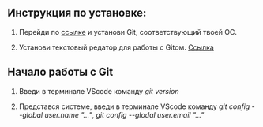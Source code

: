 ## Инструкция по установке:

1. Перейди по [ссылке](git-scm.com/) и установи Git, соответствующий твоей ОС.

2. Установи текстовый редатор для работы с Gitом. [Ссылка](https://code.visualstudio.com/) 

## Начало работы с Git
1. Введи в терминале VScode команду *git version*

1. Представся системе, введи в терминале VScode команду *git config --global user.name "..."*, *git config --glodal user.email "..."*

